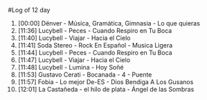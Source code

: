 #Log of 12 day

1. [00:00] Dënver - Música, Gramática, Gimnasia - Lo que quieras
1. [11:36] Lucybell - Peces - Cuando Respiro en Tu Boca
1. [11:40] Lucybell - Viajar - Hacia el Cielo
1. [11:41] Soda Stereo - Rock En Español - Musica Ligera
1. [11:44] Lucybell - Peces - Cuando Respiro en Tu Boca
1. [11:47] Lucybell - Viajar - Hacia el Cielo
1. [11:48] Lucybell - Lumina - Hoy Soñé
1. [11:53] Gustavo Cerati - Bocanada - 4 - Puente
1. [11:57] Fobia - Lo mejor De-ES - Dios Bendiga A Los Gusanos
1. [12:01] La Castañeda - el hilo de plata - Ángel de las Sombras
